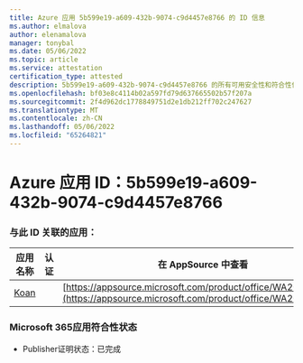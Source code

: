 ```yaml
---
title: Azure 应用 5b599e19-a609-432b-9074-c9d4457e8766 的 ID 信息
ms.author: elmalova
author: elenamalova
manager: tonybal
ms.date: 05/06/2022
ms.topic: article
ms.service: attestation
certification_type: attested
description: 5b599e19-a609-432b-9074-c9d4457e8766 的所有可用安全性和符合性信息。
ms.openlocfilehash: bf03e8c4114b02a597fd79d637665502b57f207a
ms.sourcegitcommit: 2f4d962dc1778849751d2e1db212ff702c247627
ms.translationtype: MT
ms.contentlocale: zh-CN
ms.lasthandoff: 05/06/2022
ms.locfileid: "65264821"
---
```

# <a name="azure-app-id-5b599e19-a609-432b-9074-c9d4457e8766"></a>Azure 应用 ID：5b599e19-a609-432b-9074-c9d4457e8766


### <a name="apps-associated-with-this-id"></a>与此 ID 关联的应用：
| **应用名称** | **认证** | **在 AppSource 中查看** |
|--------------|---------------|-----------------------|
| [Koan](../forward/WA200002936.md) |  | [https://appsource.microsoft.com/product/office/WA200002936](https://appsource.microsoft.com/product/office/WA200002936) |

### <a name="microsoft-365-app-compliance-status"></a>Microsoft 365应用符合性状态
- Publisher证明状态：已完成
